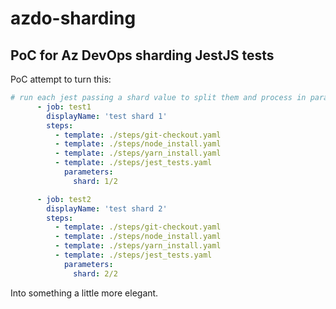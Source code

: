 # azdo-sharding

## PoC for Az DevOps sharding JestJS tests

PoC attempt to turn this:

```yaml
# run each jest passing a shard value to split them and process in parallel
      - job: test1
        displayName: 'test shard 1'
        steps:
          - template: ./steps/git-checkout.yaml
          - template: ./steps/node_install.yaml
          - template: ./steps/yarn_install.yaml
          - template: ./steps/jest_tests.yaml
            parameters:
              shard: 1/2

      - job: test2
        displayName: 'test shard 2'
        steps:
          - template: ./steps/git-checkout.yaml
          - template: ./steps/node_install.yaml
          - template: ./steps/yarn_install.yaml
          - template: ./steps/jest_tests.yaml
            parameters:
              shard: 2/2
```

Into something a little more elegant.
